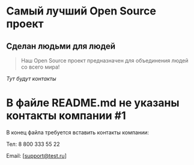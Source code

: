 # Самый лучший Open Source проект

## Сделан людьми для людей

> Наш Open Source проект предназначен для объединения людей со всего мира!

_Тут будут контакты_
# В файле README.md не указаны контакты компании #1
В конец файла требуется вставить контакты компании:

Тел: 8 800 333 55 22

Email: [support@test.ru]
